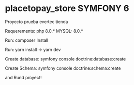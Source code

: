 # placetopay_store SYMFONY 6
Proyecto prueba evertec tienda 

Requerements: php 8.0.*  MYSQL: 8.0.*

Run: composer Install

Run: yarn install -> yarn dev

Create database:  symfony console  doctrine:database:create

Create Schema: symfony console doctrine:schema:create 

and Rund proyect!
